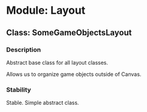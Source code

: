 # Module: Layout

## Class: SomeGameObjectsLayout

### Description

Abstract base class for all layout classes.

Allows us to organize game objects outside of Canvas.

### Stability

Stable. Simple abstract class.
